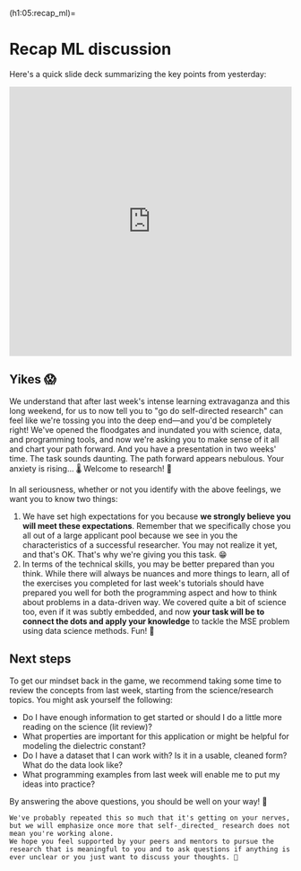 (h1:05:recap_ml)=
# Recap ML discussion

Here's a quick slide deck summarizing the key points from yesterday:

<iframe src="https://docs.google.com/presentation/d/e/2PACX-1vSJmaHyT4j2z2KTmgsA0-L_Ah_4IOEBop651Qd9riHqP-DrKSQZveFB-vBMN3_hLMBI_BYXLX6q3ZX6/embed?start=false&loop=false&delayms=3000" frameborder="0" width="100%" height="480" allowfullscreen="true" mozallowfullscreen="true" webkitallowfullscreen="true"></iframe>



## Yikes 😱

We understand that after last week's intense learning extravaganza and this long weekend, for us to now tell you to "go do self-directed research" can feel like we're tossing you into the deep end—and you'd be completely right!
We've opened the floodgates and inundated you with science, data, and programming tools, and now we're asking you to make sense of it all and chart your path forward.
And you have a presentation in two weeks' time.
The task sounds daunting.
The path forward appears nebulous.
Your anxiety is rising... 🌡
Welcome to research! 🤣

In all seriousness, whether or not you identify with the above feelings, we want you to know two things:

1. We have set high expectations for you because **we strongly believe you will meet these expectations**.
Remember that we specifically chose you all out of a large applicant pool because we see in you the characteristics of a successful researcher.
You may not realize it yet, and that's OK.
That's why we're giving you this task. 😁
1. In terms of the technical skills, you may be better prepared than you think. 
While there will always be nuances and more things to learn, all of the exercises you completed for last week's tutorials should have prepared you well for both the programming aspect and how to think about problems in a data-driven way.
We covered quite a bit of science too, even if it was subtly embedded, and now **your task will be to connect the dots and apply your knowledge** to tackle the MSE problem using data science methods.
Fun! 💪



## Next steps

To get our mindset back in the game, we recommend taking some time to review the concepts from last week, starting from the science/research topics.
You might ask yourself the following:
- Do I have enough information to get started or should I do a little more reading on the science (lit review)?
- What properties are important for this application or might be helpful for modeling the dielectric constant?
- Do I have a dataset that I can work with? Is it in a usable, cleaned form? What do the data look like?
- What programming examples from last week will enable me to put my ideas into practice?

By answering the above questions, you should be well on your way! 🤩

```{important}
We've probably repeated this so much that it's getting on your nerves, but we will emphasize once more that self-_directed_ research does not mean you're working alone.
We hope you feel supported by your peers and mentors to pursue the research that is meaningful to you and to ask questions if anything is ever unclear or you just want to discuss your thoughts. 💝
```